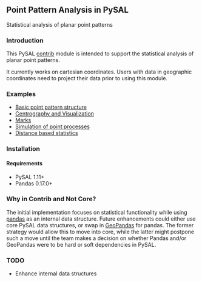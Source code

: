 ## Point Pattern Analysis in PySAL

Statistical analysis of planar point patterns

### Introduction

This PySAL [contrib][] module is intended to support the statistical analysis of planar point patterns.

It currently works on cartesian coordinates. Users with data in geographic coordinates need to project their data prior to using this module.


### Examples

* [Basic point pattern structure](pointpattern.ipynb)
* [Centrography and Visualization](centrography.ipynb)
* [Marks](marks.ipynb)
* [Simulation of point processes](process.ipynb)
* [Distance based statistics](distance_statistics.ipynb)

### Installation

#### Requirements

- PySAL 1.11+
- Pandas 0.17.0+

### Why in Contrib and Not Core?

The initial implementation focuses on statistical functionality while using [pandas][] as an internal data structure. Future enhancements could either use core PySAL data structures, or swap in [GeoPandas][] for pandas. The former strategy would allow this to move into core, while the latter might postpone such a move until the team makes a decision on whether Pandas and/or GeoPandas were to be hard or soft dependencies in PySAL.


### TODO

- Enhance internal data structures


[contrib]: http://pysal.readthedocs.org/en/latest/library/contrib/index.html
[GeoPandas]: http://geopandas.org
[pandas]: http://pandas.pydata.org

